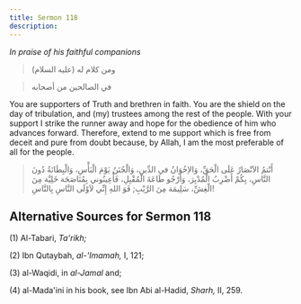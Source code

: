 ```yaml
---
title: Sermon 118
description: 
---
```


*In praise of his faithful companions*

> ومن كلام له (عليه السلام)

> في الصالحين من أصحابه

You are supporters of Truth and brethren in faith. You are the shield on
the day of tribulation, and (my) trustees among the rest of the people.
With your support I strike the runner away and hope for the obedience of
him who advances forward. Therefore, extend to me support which is free
from deceit and pure from doubt because, by Allah, I am the most
preferable of all for the people.

> أَنْتمُ الاَنْصَارُ عَلَى الْحَقِّ، وَالاِخُوَانُ في الدِّينِ، وَالْجُنَنُ يَوْمَ الْبَأْسِ، وَالْبِطَانَةُ
> دُونَ النَّاسِ، بِكُمْ أَضْرِبُ الْمُدْبِرَ، وَأَرْجُو طَاعَةَ الْمُقْبِلِ، فَأَعِينُوني بِمُنَاصَحَة خَلِيَّة
> مِنَ الْغِشِّ، سَلِيمَة مِنَ الرَّيْبِ; فَوَ اللهِ إِنِّي لاَوْلَى النَّاسِ بِالنَّاسِ!

## Alternative Sources for Sermon 118

\(1\) Al-Tabari, *Ta\'rikh;*

\(2\) Ibn Qutaybah, *al-\'Imamah,* I, 121;

\(3\) al-Waqidi, in *al-Jamal* and;

\(4\) al-Mada\'ini in his book, see Ibn Abi al-Hadid, *Sharh,* II, 259.